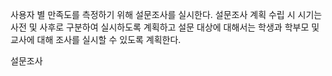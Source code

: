 사용자 별 만족도를 측정하기 위해 설문조사를 실시한다.
설문조사 계획 수립 시 시기는 사전 및 사후로 구분하여 실시하도록 계획하고 설문 대상에 대해서는 학생과 학부모 및 교사에 대해 조사를 실시할 수 있도록 계획한다.

설문조사 
